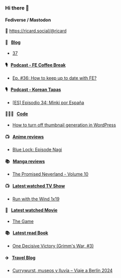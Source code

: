 ### Hi there 👋

#### Fediverse / Mastodon

🐘 https://ricard.social/@ricard

#### 📝 &nbsp;&nbsp;[Blog](https://ricard.blog)

- [37](https://ricard.blog/personal/37/)

#### 🎙 &nbsp;&nbsp;[Podcast - FE Coffee Break](https://frontendcoffeebreak.transistor.fm/)

- [Ep. #36: How to keep up to date with FE?](https://share.transistor.fm/s/9b4121f5)

#### 🎙 &nbsp;&nbsp;[Podcast - Korean Tapas](https://koreantapas.show/)

- [[ES] Episodio 34: Minki por España](https://podcasters.spotify.com/pod/show/korean-tapas/episodes/ES-Episodio-34-Minki-por-Espaa-e2h7iun)

#### 👨🏻‍💻 &nbsp;&nbsp;[Code](https://ricard.dev)

- [How to turn off thumbnail generation in WordPress](https://ricard.dev/how-to-turn-off-thumbnail-generation-in-wordpress/)

#### 📺 &nbsp;&nbsp;[Anime reviews](https://anime.ricard.blog)

- [Blue Lock: Episode Nagi](https://anime.ricard.blog/reviews/blue-lock-episode-nagi/)

#### 📚 &nbsp;&nbsp;[Manga reviews](https://anime.ricard.blog)

- [The Promised Neverland - Volume 10](https://manga.ricard.blog/reviews/the-promised-neverland/volume/10/)

#### 📺 &nbsp;&nbsp;[Latest watched TV Show](https://quicoto.github.io/reviews/tv-shows)

- [Run with the Wind 1x19](https://quicoto.github.io/reviews/tv-shows/run-with-the-wind/1x19)

#### 🍿 &nbsp;&nbsp;[Latest watched Movie](https://quicoto.github.io/reviews/movies/)

- [The Game](https://quicoto.github.io/reviews/movies/the-game/)

#### 📚 &nbsp;&nbsp;[Latest read Book](https://ricard.blog/books/)

- [One Decisive Victory (Grimm&#39;s War, #3)](https://www.goodreads.com/review/show/6304575342?utm_medium=api&amp;utm_source=rss)

#### ✈️ &nbsp;&nbsp;[Travel Blog](https://www.quicoto.com/)

- [Currywurst, museos y lluvía – Viaje a Berlín 2024](https://www.quicoto.com/currywurst-museos-y-lluvia-viaje-a-berlin-2024/)

